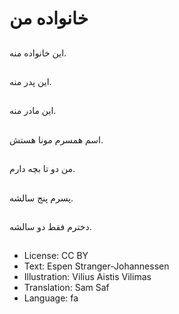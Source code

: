 # خانواده من

##
اين خانواده منه.

##
اين پدر منه.

##
اين مادر منه.

##
اسم همسرم مونا هستش.

##
من دو تا بچه دارم.

##
پسرم پنج سالشه.

##
دخترم فقط دو سالشه.

##
* License: CC BY
* Text: Espen Stranger-Johannessen
* Illustration: Vilius Aistis Vilimas
* Translation: Sam Saf
* Language: fa
